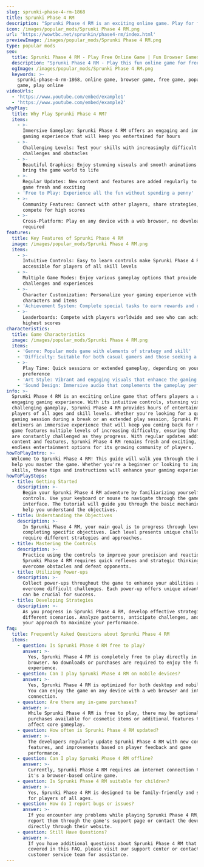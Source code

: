 ```yaml
---
slug: sprunki-phase-4-rm-1868
title: Sprunki Phase 4 RM
description: "Sprunki Phase 4 RM is an exciting online game. Play for free directly in your browser!"
icon: /images/popular_mods/Sprunki Phase 4 RM.png
url: 'https://wowtbc.net/sprunkin/phase4-rm/index.html'
previewImage: /images/popular_mods/Sprunki Phase 4 RM.png
type: popular mods
seo:
  title: Sprunki Phase 4 RM - Play Free Online Game | Fun Browser Games
  description: "Sprunki Phase 4 RM - Play this fun online game for free in your browser. No download required!"
  ogImage: /images/popular_mods/Sprunki Phase 4 RM.png
  keywords: >-
    sprunki-phase-4-rm-1868, online game, browser game, free game, popular mods
    game, play online
videoUrls:
  - 'https://www.youtube.com/embed/example1'
  - 'https://www.youtube.com/embed/example2'
whyPlay:
  title: Why Play Sprunki Phase 4 RM?
  items:
    - >-
      Immersive Gameplay: Sprunki Phase 4 RM offers an engaging and immersive
      gaming experience that will keep you entertained for hours
    - >-
      Challenging Levels: Test your skills with increasingly difficult
      challenges and obstacles
    - >-
      Beautiful Graphics: Enjoy stunning visuals and smooth animations that
      bring the game world to life
    - >-
      Regular Updates: New content and features are added regularly to keep the
      game fresh and exciting
    - 'Free to Play: Experience all the fun without spending a penny'
    - >-
      Community Features: Connect with other players, share strategies, and
      compete for high scores
    - >-
      Cross-Platform: Play on any device with a web browser, no downloads
      required
features:
  title: Key Features of Sprunki Phase 4 RM
  image: /images/popular_mods/Sprunki Phase 4 RM.png
  items:
    - >-
      Intuitive Controls: Easy to learn controls make Sprunki Phase 4 RM
      accessible for players of all skill levels
    - >-
      Multiple Game Modes: Enjoy various gameplay options that provide different
      challenges and experiences
    - >-
      Character Customization: Personalize your gaming experience with unique
      characters and items
    - 'Achievement System: Complete special tasks to earn rewards and recognition'
    - >-
      Leaderboards: Compete with players worldwide and see who can achieve the
      highest scores
characteristics:
  title: Game Characteristics
  image: /images/popular_mods/Sprunki Phase 4 RM.png
  items:
    - 'Genre: Popular mods game with elements of strategy and skill'
    - 'Difficulty: Suitable for both casual gamers and those seeking a challenge'
    - >-
      Play Time: Quick sessions or extended gameplay, depending on your
      preference
    - 'Art Style: Vibrant and engaging visuals that enhance the gaming experience'
    - 'Sound Design: Immersive audio that complements the gameplay perfectly'
info: >-
  Sprunki Phase 4 RM is an exciting online game that offers players a unique and
  engaging gaming experience. With its intuitive controls, stunning visuals, and
  challenging gameplay, Sprunki Phase 4 RM provides hours of entertainment for
  players of all ages and skill levels. Whether you're looking for a quick
  gaming session during a break or an extended play session, Sprunki Phase 4 RM
  delivers an immersive experience that will keep you coming back for more. The
  game features multiple levels of increasing difficulty, ensuring that players
  are constantly challenged as they progress. With regular updates adding new
  content and features, Sprunki Phase 4 RM remains fresh and exciting, providing
  endless entertainment options for its growing community of players.
howToPlayIntro: >-
  Welcome to Sprunki Phase 4 RM! This guide will walk you through the basics and
  help you master the game. Whether you're a beginner or looking to improve your
  skills, these tips and instructions will enhance your gaming experience.
howToPlaySteps:
  - title: Getting Started
    description: >-
      Begin your Sprunki Phase 4 RM adventure by familiarizing yourself with the
      controls. Use your keyboard or mouse to navigate through the game
      interface. The tutorial will guide you through the basic mechanics and
      help you understand the objectives.
  - title: Understanding the Objectives
    description: >-
      In Sprunki Phase 4 RM, your main goal is to progress through levels by
      completing specific objectives. Each level presents unique challenges that
      require different strategies and approaches.
  - title: Mastering the Controls
    description: >-
      Practice using the controls to improve your precision and reaction time.
      Sprunki Phase 4 RM requires quick reflexes and strategic thinking to
      overcome obstacles and defeat opponents.
  - title: Utilizing Power-ups
    description: >-
      Collect power-ups throughout the game to enhance your abilities and
      overcome difficult challenges. Each power-up offers unique advantages that
      can be crucial for success.
  - title: Developing Strategies
    description: >-
      As you progress in Sprunki Phase 4 RM, develop effective strategies for
      different scenarios. Analyze patterns, anticipate challenges, and adapt
      your approach to maximize your performance.
faq:
  title: Frequently Asked Questions about Sprunki Phase 4 RM
  items:
    - question: Is Sprunki Phase 4 RM free to play?
      answer: >-
        Yes, Sprunki Phase 4 RM is completely free to play directly in your web
        browser. No downloads or purchases are required to enjoy the full game
        experience.
    - question: Can I play Sprunki Phase 4 RM on mobile devices?
      answer: >-
        Yes, Sprunki Phase 4 RM is optimized for both desktop and mobile play.
        You can enjoy the game on any device with a web browser and internet
        connection.
    - question: Are there any in-game purchases?
      answer: >-
        While Sprunki Phase 4 RM is free to play, there may be optional in-game
        purchases available for cosmetic items or additional features that don't
        affect core gameplay.
    - question: How often is Sprunki Phase 4 RM updated?
      answer: >-
        The developers regularly update Sprunki Phase 4 RM with new content,
        features, and improvements based on player feedback and game
        performance.
    - question: Can I play Sprunki Phase 4 RM offline?
      answer: >-
        Currently, Sprunki Phase 4 RM requires an internet connection to play as
        it's a browser-based online game.
    - question: Is Sprunki Phase 4 RM suitable for children?
      answer: >-
        Yes, Sprunki Phase 4 RM is designed to be family-friendly and suitable
        for players of all ages.
    - question: How do I report bugs or issues?
      answer: >-
        If you encounter any problems while playing Sprunki Phase 4 RM, you can
        report them through the game's support page or contact the developers
        directly through their website.
    - question: Still Have Questions?
      answer: >-
        If you have additional questions about Sprunki Phase 4 RM that aren't
        covered in this FAQ, please visit our support center or contact our
        customer service team for assistance.
---
```


